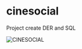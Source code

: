 # cinesocial
Project create DER and SQL

![CINESOCIAL](https://github.com/ockang/cinesocial/blob/master/cinesocial.jpeg?raw=true "CINESOCIAL")
